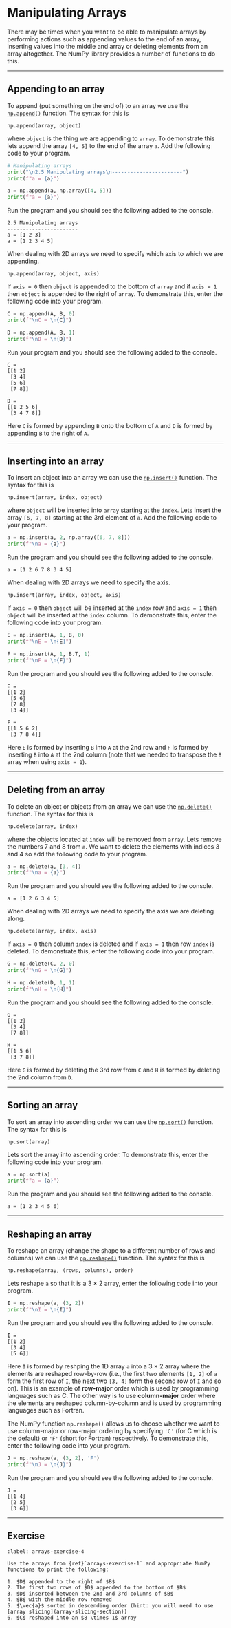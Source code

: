# Manipulating Arrays

There may be times when you want to be able to manipulate arrays by performing actions such as appending values to the end of an array, inserting values into the middle and array or deleting elements from an array altogether. The NumPy library provides a number of functions to do this.

---

## Appending to an array

To append (put something on the end of) to an array we use the <a href="https://numpy.org/doc/stable/reference/generated/numpy.append.html" targe="_blank">`np.append()`</a> function. The syntax for this is

```text
np.append(array, object)
```

where `object` is the thing we are appending to `array`. To demonstrate this lets append the array `[4, 5]` to the end of the array `a`. Add the following code to your program.

```python
# Manipulating arrays
print("\n2.5 Manipulating arrays\n-----------------------")
print(f"a = {a}")

a = np.append(a, np.array([4, 5]))
print(f"a = {a}")
```

Run the program and you should see the following added to the console.

```text
2.5 Manipulating arrays
-----------------------
a = [1 2 3]
a = [1 2 3 4 5]
```

When dealing with 2D arrays we need to specify which axis to which we are appending.

```text
np.append(array, object, axis)
```

If `axis = 0` then `object` is appended to the bottom of `array` and if `axis = 1` then `object` is appended to the right of `array`. To demonstrate this, enter the following code into your program.

```python
C = np.append(A, B, 0)
print(f"\nC = \n{C}") 

D = np.append(A, B, 1)
print(f"\nD = \n{D}")
```

Run your program and you should see the following added to the console.

```text
C = 
[[1 2]
 [3 4]
 [5 6]
 [7 8]]

D = 
[[1 2 5 6]
 [3 4 7 8]]
```

Here `C` is formed by appending `B` onto the bottom of `A` and `D` is formed by appending `B` to the right of `A`.

---

## Inserting into an array

To insert an object into an array we can use the <a href="https://numpy.org/doc/stable/reference/generated/numpy.insert.html" target="_blank">`np.insert()`</a> function. The syntax for this is

```text
np.insert(array, index, object)
```

where `object` will be inserted into `array` starting at the `index`. Lets insert the array `[6, 7, 8]` starting at the 3rd element of `a`. Add the following code to your program.

```python
a = np.insert(a, 2, np.array([6, 7, 8]))
print(f"\na = {a}")
```

Run the program and you should see the following added to the console.

```text
a = [1 2 6 7 8 3 4 5]
```

When dealing with 2D arrays we need to specify the axis.

```text
np.insert(array, index, object, axis)
```

If `axis = 0` then `object` will be inserted at the `index` row and `axis = 1` then `object` will be inserted at the `index` column. To demonstrate this, enter the following code into your program.

```python
E = np.insert(A, 1, B, 0)
print(f"\nE = \n{E}")

F = np.insert(A, 1, B.T, 1)
print(f"\nF = \n{F}")
```

Run the program and you should see the following added to the console.

```text
E = 
[[1 2]
 [5 6]
 [7 8]
 [3 4]]

F = 
[[1 5 6 2]
 [3 7 8 4]]
```

Here `E` is formed by inserting `B` into `A` at the 2nd row and `F` is formed by inserting `B` into `A` at the 2nd column (note that we needed to transpose the `B` array when using `axis = 1`).

---

## Deleting from an array

To delete an object or objects from an array we can use the <a href="https://numpy.org/doc/stable/reference/generated/numpy.delete.html" target="_blank">`np.delete()`</a> function. The syntax for this is

```text
np.delete(array, index)
```

where the objects located at `index` will be removed from `array`. Lets remove the numbers 7 and 8 from `a`. We want to delete the elements with indices 3 and 4 so add the following code to your program.

```python
a = np.delete(a, [3, 4])
print(f"\na = {a}")
```

Run the program and you should see the following added to the console.

```text
a = [1 2 6 3 4 5]
```

When dealing with 2D arrays we need to specify the axis we are deleting along.

```text
np.delete(array, index, axis)
```

If `axis = 0` then column `index` is deleted and if `axis = 1` then row `index` is deleted. To demonstrate this, enter the following code into your program.

```python
G = np.delete(C, 2, 0)
print(f"\nG = \n{G}")

H = np.delete(D, 1, 1)
print(f"\nH = \n{H}")
```

Run the program and you should see the following added to the console.

```text
G = 
[[1 2]
 [3 4]
 [7 8]]

H = 
[[1 5 6]
 [3 7 8]]
```

Here `G` is formed by deleting the 3rd row from `C` and `H` is formed by deleting the 2nd column from `D`.

---

## Sorting an array

To sort an array into ascending order we can use the <a href="https://numpy.org/doc/stable/reference/generated/numpy.sort.html" target="_blank">`np.sort()`</a> function. The syntax for this is

```text
np.sort(array)
```

Lets sort the array into ascending order. To demonstrate this, enter the following code into your program.

```python
a = np.sort(a)
print(f"a = {a}")
```

Run the program and you should see the following added to the console.

```text
a = [1 2 3 4 5 6]
```

---

## Reshaping an array

To reshape an array (change the shape to a different number of rows and columns) we can use the <a href="https://numpy.org/doc/stable/reference/generated/numpy.reshape.html" target="_blank">`np.reshape()`</a> function. The syntax for this is 

```text
np.reshape(array, (rows, columns), order)
```

Lets reshape `a` so that it is a 3 $\times$ 2 array, enter the following code into your program.

```python
I = np.reshape(a, (3, 2))
print(f"\nI = \n{I}")
```

Run the program and you should see the following added to the console.

```text
I = 
[[1 2]
 [3 4]
 [5 6]]
```

Here `I` is formed by reshping the 1D array `a` into a 3 $\times$ 2 array where the elements are reshaped row-by-row (i.e., the first two elements `[1, 2]` of `a` form the first row of `I`, the next two `[3, 4]` form the second row of `I` and so on). This is an example of **row-major** order which is used by programming languages such as C. The other way is to use **column-major** order where the elements are reshaped column-by-column and is used by programming languages such as Fortran.

The NumPy function `np.reshape()` allows us to choose whether we want to use column-major or row-major ordering by specifying `'C'` (for C which is the default) or `'F'` (short for Fortran) respectively. To demonstrate this, enter the following code into your program.

```python
J = np.reshape(a, (3, 2), 'F')
print(f"\nJ = \n{J}")
```

Run the program and you should see the following added to the console.

```text
J = 
[[1 4]
 [2 5]
 [3 6]]
```

---

## Exercise

```{exercise}
:label: arrays-exercise-4

Use the arrays from {ref}`arrays-exercise-1` and appropriate NumPy functions to print the following:

1. $D$ appended to the right of $B$
2. The first two rows of $D$ appended to the bottom of $B$
3. $D$ inserted between the 2nd and 3rd columns of $B$
4. $B$ with the middle row removed
5. $\vec{a}$ sorted in descending order (hint: you will need to use [array slicing](array-slicing-section))
6. $C$ reshaped into an $8 \times 1$ array
```
